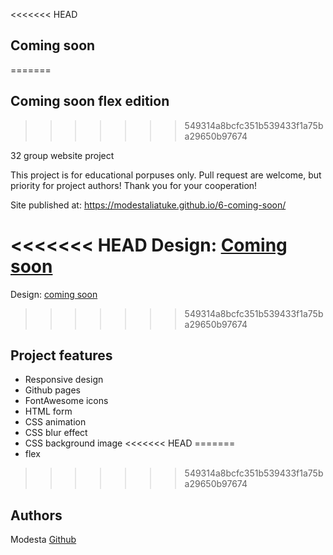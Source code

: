 <<<<<<< HEAD
## Coming soon
=======
## Coming soon flex edition
>>>>>>> 549314a8bcfc351b539433f1a75ba29650b97674

32 group website project

This project is for educational porpuses only. Pull request are welcome, but priority for project authors! Thank you for your cooperation!

Site published at: https://modestaliatuke.github.io/6-coming-soon/

<<<<<<< HEAD
Design: [Coming soon](https://discord.com/channels/571393319201144843/850245533838868480)
=======
Design: [coming soon](https://discord.com/channels/571393319201144843/850245533838868480)
>>>>>>> 549314a8bcfc351b539433f1a75ba29650b97674

## Project features

-   Responsive design
-   Github pages
-   FontAwesome icons
-   HTML form
-   CSS animation
-   CSS blur effect
-   CSS background image
<<<<<<< HEAD
=======
-   flex
>>>>>>> 549314a8bcfc351b539433f1a75ba29650b97674

## Authors

Modesta [Github](https://github.com/ModestaLiatuke)
